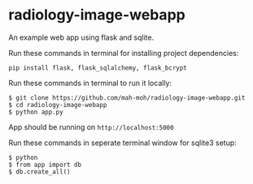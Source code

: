 # radiology-image-webapp
An example web app using flask and sqlite.

Run these commands in terminal for installing project dependencies:

`pip install flask, flask_sqlalchemy, flask_bcrypt`

Run these commands in terminal to run it locally:

```text
$ git clone https://github.com/mah-moh/radiology-image-webapp.git
$ cd radiology-image-webapp
$ python app.py
```

App should be running on `http://localhost:5000`

Run these commands in seperate terminal window for sqlite3 setup:

```text
$ python
$ from app import db
$ db.create_all()
```